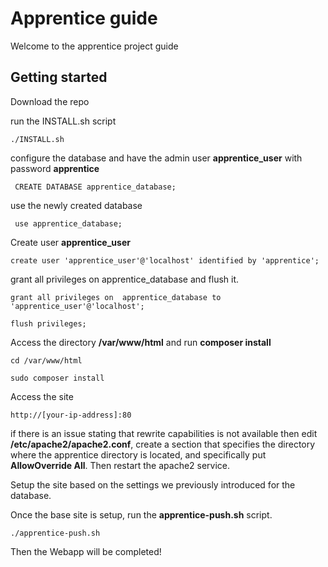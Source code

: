 #   Apprentice guide
Welcome to the apprentice project guide


## Getting started
 Download the repo

 run the INSTALL.sh script
```
./INSTALL.sh
```
configure the database and have the admin user **apprentice_user** with password **apprentice**
```
 CREATE DATABASE apprentice_database;
```
use the newly created database
```
 use apprentice_database;
```

Create user **apprentice_user** 
```
create user 'apprentice_user'@'localhost' identified by 'apprentice';
```
grant all privileges on apprentice_database and flush it.
```
grant all privileges on  apprentice_database to 'apprentice_user'@'localhost';

flush privileges;
```
Access the directory **/var/www/html** and run **composer install**
```
cd /var/www/html

sudo composer install
```


Access the site
```
http://[your-ip-address]:80
```

if there is an issue stating that rewrite capabilities is not available then 
edit **/etc/apache2/apache2.conf**, create a section that specifies the directory
where the apprentice directory is located, and specifically put **AllowOverride All**.
Then restart the apache2 service.


Setup the site based on the settings we previously introduced for the database.

Once the base site is setup, run the **apprentice-push.sh** script.
```
./apprentice-push.sh
```
Then the Webapp will be completed! 
